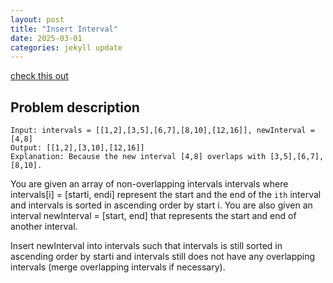 ```yaml
---
layout: post
title: "Insert Interval"
date: 2025-03-01
categories: jekyll update
---
```


[check this out](https://leetcode.com/problems/insert-interval/description/)

## Problem description

```
Input: intervals = [[1,2],[3,5],[6,7],[8,10],[12,16]], newInterval = [4,8]
Output: [[1,2],[3,10],[12,16]]
Explanation: Because the new interval [4,8] overlaps with [3,5],[6,7],[8,10].
```

You are given an array of non-overlapping intervals intervals where intervals[i] = [starti, endi] represent the start and the end of the `ith`
interval and intervals is sorted in ascending order by start i. 
You are also given an interval newInterval = [start, end] that represents the start and end of another interval.

Insert newInterval into intervals such that intervals is still sorted in ascending order by starti and intervals
still does not have any overlapping intervals (merge overlapping intervals if necessary).





